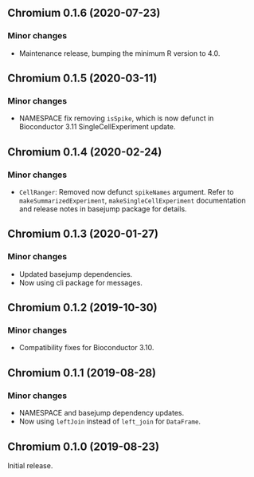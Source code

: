 ## Chromium 0.1.6 (2020-07-23)

### Minor changes

- Maintenance release, bumping the minimum R version to 4.0.

## Chromium 0.1.5 (2020-03-11)

### Minor changes

- NAMESPACE fix removing `isSpike`, which is now defunct in Bioconductor 3.11
  SingleCellExperiment update.

## Chromium 0.1.4 (2020-02-24)

### Minor changes

- `CellRanger`: Removed now defunct `spikeNames` argument. Refer to
  `makeSummarizedExperiment`, `makeSingleCellExperiment` documentation and
  release notes in basejump package for details.

## Chromium 0.1.3 (2020-01-27)

### Minor changes

- Updated basejump dependencies.
- Now using cli package for messages.

## Chromium 0.1.2 (2019-10-30)

### Minor changes

- Compatibility fixes for Bioconductor 3.10.

## Chromium 0.1.1 (2019-08-28)

### Minor changes

- NAMESPACE and basejump dependency updates.
- Now using `leftJoin` instead of `left_join` for `DataFrame`.

## Chromium 0.1.0 (2019-08-23)

Initial release.
